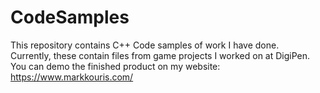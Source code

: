 # CodeSamples
This repository contains C++ Code samples of work I have done.  <br />
Currently, these contain files from game projects I worked on at DigiPen.  <br />
You can demo the finished product on my website: https://www.markkouris.com/  <br />
